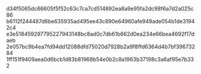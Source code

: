 d34f5065dc66605f5f52c63c7ca7cd514892ea8a9e95fa2dc98f6a7d2a025c86
b6112f244487d6be635935ad495ee43c890e64960afe949ade054b1de31942c4
e3e518459297795227943148bc8ad0c7db61b662d0ea234e66bea4692f17daeb
2e057bc9b4ea7fd94dd12088dfd75020d7928b2a9f8ffd6364d4b7bf39673284
1ff151f9409aea0d6bcb1d83b81968b54e0b2c8a1963b37198c3a6af95e7b332
